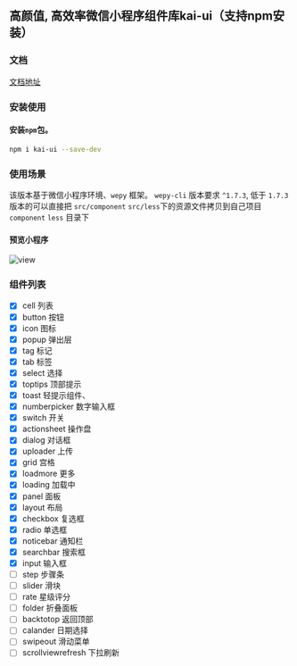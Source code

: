 ## 高颜值, 高效率微信小程序组件库kai-ui（支持npm安装）
### 文档
[文档地址](https://chaunjie.github.io/kai-ui/index.html#/components)

### 安装使用

#### 安装`npm`包。

```bash
npm i kai-ui --save-dev
```

### 使用场景

该版本基于微信小程序环境、`wepy` 框架。
`wepy-cli` 版本要求 `^1.7.3`,
低于 `1.7.3` 版本的可以直接把 `src/component`  `src/less`下的资源文件拷贝到自己项目 `component`  `less` 目录下

#### 预览小程序
![view](http://images.kaishiba.com/kaiqr.jpg)
### 组件列表
- [x] cell 列表
- [x] button 按钮
- [x] icon 图标
- [x] popup 弹出层
- [x] tag 标记
- [x] tab 标签
- [x] select 选择
- [x] toptips 顶部提示
- [x] toast 轻提示组件、
- [x] numberpicker 数字输入框
- [x] switch 开关
- [x] actionsheet 操作盘
- [x] dialog 对话框
- [x] uploader 上传
- [x] grid 宫格
- [x] loadmore 更多
- [x] loading 加载中
- [x] panel 面板
- [x] layout 布局
- [x] checkbox 复选框
- [x] radio 单选框
- [x] noticebar 通知栏
- [x] searchbar 搜索框
- [x] input 输入框
- [ ] step 步骤条
- [ ] slider 滑块
- [ ] rate 星级评分
- [ ] folder 折叠面板
- [ ] backtotop 返回顶部
- [ ] calander 日期选择
- [ ] swipeout 滑动菜单
- [ ] scrollviewrefresh 下拉刷新
